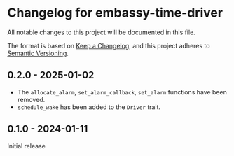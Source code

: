 # Changelog for embassy-time-driver

All notable changes to this project will be documented in this file.

The format is based on [Keep a Changelog](https://keepachangelog.com/en/1.0.0/),
and this project adheres to [Semantic Versioning](https://semver.org/spec/v2.0.0.html).

## 0.2.0 - 2025-01-02

- The `allocate_alarm`, `set_alarm_callback`, `set_alarm` functions have been removed.
- `schedule_wake` has been added to the `Driver` trait.

## 0.1.0 - 2024-01-11

Initial release
